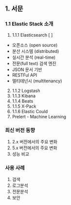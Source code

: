 ## 1. 서문

### 1.1 Elastic Stack 소개

1. 1.1.1 Elasticsearch [ ]
  - 오픈소스 (open source)
  - 분산 시스템 (distributed)
  - 실시간 분석 (real-time)
  - 전문(full text) 검색 엔진
  - JSON 문서 기반
  - RESTFul API
  - 멀티테넌시 (multitenancy) 
2. 1.1.2 Logstash
3. 1.1.3 Kibana
4. 1.1.4 Beats
5. 1.1.5 X-Pack
6. 1.1.6 Elastic Could
7. Prelert - Machine Learning

### 최신 버전 동향

1. 2.x 버전에서의 주요 변화
2. 5.x 버전에서의 주요 변화
3. 성능 비교

### 사용 사례
  1. 검색
  2. 로그분석
  3. 전문분석
  4. 보안